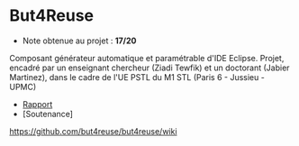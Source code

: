 # But4Reuse

* Note obtenue au projet : **17/20**

Composant générateur automatique et paramétrable d'IDE Eclipse.
Projet, encadré par un enseignant chercheur (Ziadi Tewfik) et un doctorant (Jabier Martinez), dans le cadre de l'UE PSTL du M1 STL (Paris 6 - Jussieu - UPMC)

* [Rapport]
* [Soutenance]

https://github.com/but4reuse/but4reuse/wiki

[//]: # (links)
   
   [Rapport]: <https://github.com/JulienMrgrd/But4Reuse/blob/master/Rapport%20PSTL%20-%20Lima%20Gorito%20et%20Margarido%20-%20G%C3%A9n%C3%A9ration%20automatique%20d'Eclipse.pdf>
